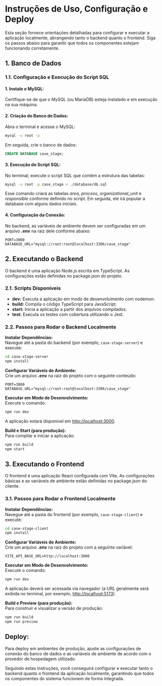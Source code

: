 # Instruções de Uso, Configuração e Deploy

Esta seção fornece orientações detalhadas para configurar e executar a aplicação localmente, abrangendo tanto o backend quanto o frontend. Siga os passos abaixo para garantir que todos os componentes estejam funcionando corretamente.

## 1. Banco de Dados

### 1.1. Configuração e Execução do Script SQL

#### 1. **Instale o MySQL:**  

Certifique-se de que o MySQL (ou MariaDB) esteja instalado e em execução na sua máquina.

#### 2. **Criação do Banco de Dados:**  

Abra o terminal e acesse o MySQL: 

```bash
mysql -u root -p
```

Em seguida, crie o banco de dados:

```sql
CREATE DATABASE case_stage;
```

#### 3. **Execução do Script SQL:**

No terminal, execute o script SQL que contém a estrutura das tabelas:

```bash
mysql -u root -p case_stage < ./database/db.sql
```

Esse comando criará as tabelas _area_, _process_, _organizational_unit_ e _responsible_ conforme definido no script. Em seguida, ele irá popular a database com alguns dados iniciais.

#### 4. **Configuração da Conexão:**

No backend, as variáveis de ambiente devem ser configuradas em um arquivo **.env** na raiz dele conforme abaixo:

```env
PORT=3000
DATABASE_URL="mysql://root:root@localhost:3306/case_stage"
```

## 2. Executando o Backend

O backend é uma aplicação Node.js escrita em TypeScript. As configurações estão definidas no package.json do projeto.

### 2.1. Scripts Disponíveis

- **dev:** Executa a aplicação em modo de desenvolvimento com nodemon.  
- **build:** Compila o código TypeScript para JavaScript.  
- **start:** Inicia a aplicação a partir dos arquivos compilados.  
- **test:** Executa os testes com cobertura utilizando o Jest.

### 2.2. Passos para Rodar o Backend Localmente

**Instalar Dependências:**  
Navegue até a pasta do backend (por exemplo, `case-stage-server`) e execute:

```bash
cd case-stage-server
npm install
```

**Configurar Variáveis de Ambiente:**  
Crie um arquivo **.env** na raiz do projeto com o seguinte conteúdo:

```env
PORT=3000
DATABASE_URL="mysql://root:root@localhost:3306/case_stage"
```

**Executar em Modo de Desenvolvimento:**  
Execute o comando:

```bash
npm run dev
```

A aplicação estará disponível em [http://localhost:3000](http://localhost:3000).

**Build e Start (para produção):**  
Para compilar e iniciar a aplicação:

```bash
npm run build
npm start
```

## 3. Executando o Frontend

O frontend é uma aplicação React configurada com Vite. As configurações básicas e as variáveis de ambiente estão definidas no package.json do cliente.

### 3.1. Passos para Rodar o Frontend Localmente

**Instalar Dependências:**  
Navegue até a pasta do frontend (por exemplo, `case-stage-client`) e execute:

```bash
cd case-stage-client
npm install
```

**Configurar Variáveis de Ambiente:**  
Crie um arquivo **.env** na raiz do projeto com a seguinte variável:

```env
VITE_API_BASE_URL=http://localhost:3000
```

**Executar em Modo de Desenvolvimento:**  
Execute o comando:

```bash
npm run dev
```

A aplicação deverá ser acessada via navegador (a URL geralmente será exibida no terminal, por exemplo, [http://localhost:5173](http://localhost:5173)).

**Build e Preview (para produção):**  
Para construir e visualizar a versão de produção:

```bash
npm run build
npm run preview
```

## Deploy:

Para deploy em ambientes de produção, ajuste as configurações de conexão do banco de dados e as variáveis de ambiente de acordo com o provedor de hospedagem utilizado.

Seguindo estas instruções, você conseguirá configurar e executar tanto o backend quanto o frontend da aplicação localmente, garantindo que todos os componentes do sistema funcionem de forma integrada.
